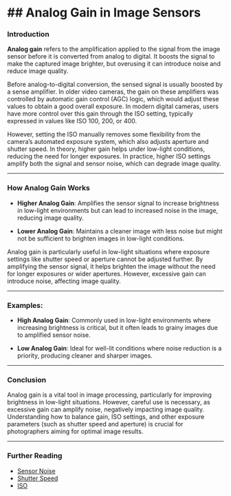 # ## Analog Gain in Image Sensors

### Introduction

**Analog gain** refers to the amplification applied to the signal from the image sensor before it is converted from analog to digital. It boosts the signal to make the captured image brighter, but overusing it can introduce noise and reduce image quality.

Before analog-to-digital conversion, the sensed signal is usually boosted by a sense amplifier. In older video cameras, the gain on these amplifiers was controlled by automatic gain control (AGC) logic, which would adjust these values to obtain a good overall exposure. In modern digital cameras, users have more control over this gain through the ISO setting, typically expressed in values like ISO 100, 200, or 400. 

However, setting the ISO manually removes some flexibility from the camera’s automated exposure system, which also adjusts aperture and shutter speed. In theory, higher gain helps under low-light conditions, reducing the need for longer exposures. In practice, higher ISO settings amplify both the signal and sensor noise, which can degrade image quality.

---

### How Analog Gain Works

- **Higher Analog Gain**: Amplifies the sensor signal to increase brightness in low-light environments but can lead to increased noise in the image, reducing image quality.
  
- **Lower Analog Gain**: Maintains a cleaner image with less noise but might not be sufficient to brighten images in low-light conditions.

Analog gain is particularly useful in low-light situations where exposure settings like shutter speed or aperture cannot be adjusted further. By amplifying the sensor signal, it helps brighten the image without the need for longer exposures or wider apertures. However, excessive gain can introduce noise, affecting image quality.

---

### Examples:

- **High Analog Gain**: Commonly used in low-light environments where increasing brightness is critical, but it often leads to grainy images due to amplified sensor noise.
  
- **Low Analog Gain**: Ideal for well-lit conditions where noise reduction is a priority, producing cleaner and sharper images.

---

### Conclusion

Analog gain is a vital tool in image processing, particularly for improving brightness in low-light situations. However, careful use is necessary, as excessive gain can amplify noise, negatively impacting image quality. Understanding how to balance gain, ISO settings, and other exposure parameters (such as shutter speed and aperture) is crucial for photographers aiming for optimal image results.

---

### Further Reading

- [Sensor Noise](#)
- [Shutter Speed](#)
- [ISO](#)

